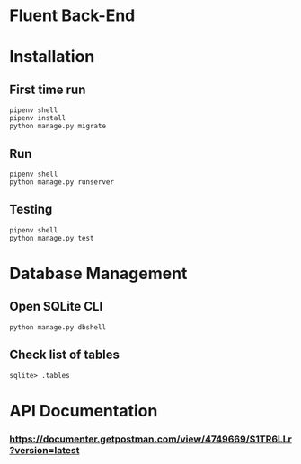 # Fluent Back-End

# Installation

## First time run
```
pipenv shell
pipenv install
python manage.py migrate
```

## Run
```shell
pipenv shell
python manage.py runserver
```

## Testing
```
pipenv shell
python manage.py test
```

# Database Management

## Open SQLite CLI
```
python manage.py dbshell
```

## Check list of tables
```
sqlite> .tables
```


# API Documentation

### https://documenter.getpostman.com/view/4749669/S1TR6LLr?version=latest
